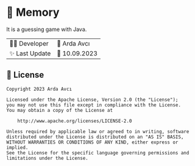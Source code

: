# 🚀 Memory

It is a guessing game with Java.

| | |
|-|-|
|👨‍💻 Developer|        🤵 Arda Avcı|
|✨ Last Update| 📅 10.09.2023 |


## 🪪  License

```
Copyright 2023 Arda Avcı

Licensed under the Apache License, Version 2.0 (the "License");
you may not use this file except in compliance with the License.
You may obtain a copy of the License at

    http://www.apache.org/licenses/LICENSE-2.0

Unless required by applicable law or agreed to in writing, software
distributed under the License is distributed on an "AS IS" BASIS,
WITHOUT WARRANTIES OR CONDITIONS OF ANY KIND, either express or implied.
See the License for the specific language governing permissions and
limitations under the License.
```
